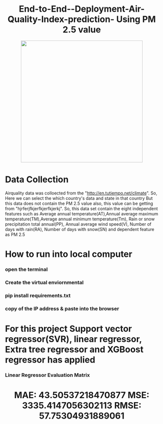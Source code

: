 <h1 align="center"> End-to-End--Deployment-Air-Quality-Index-prediction- Using PM 2.5 value</h1>

<p align="center">
  <img width="400" src="https://user-images.githubusercontent.com/74568334/120612282-55761b80-c455-11eb-8b68-2afa01a0017e.jpg">
</p>

 # Data Collection
Airquality data was colloected from the  "http://en.tutiempo.net/climate". So, Here we can select the which country's data and state in that country But this data does not contain the PM 2.5 value also, this value can be getting from "hjrferjfkjerfkjerfkjerkj". So, this data set contain the eight independent features such as Average annual temperature(AT),Annual average maximum temperature(TM),Average annual minimum temperature(Tm), Rain or snow precipitation total annual(PP), Annual average wind speed(V), Number of days with rain(RA), Number of days with snow(SN) and dependent feature as PM 2.5
 
 # How to run into local computer
 ### open the terminal
 ### Create the virtual enviornmental
 ### pip install requirements.txt
 ### copy of the IP address & paste into the browser
 
# For this project Support vector regressor(SVR), linear regressor, Extra tree regressor and XGBoost regressor has  applied 
### Linear Regressor Evaluation Matrix
<h1 align="center"> MAE: 43.50537218470877
MSE: 3335.4147056302113
RMSE: 57.75304931889061</h1>
